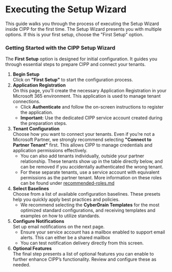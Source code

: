 # Executing the Setup Wizard

This guide walks you through the process of executing the Setup Wizard inside CIPP for the first time. The Setup Wizard presents you with multiple options. If this is your first setup, choose the "First Setup" option.

### Getting Started with the CIPP Setup Wizard

The **First Setup** option is designed for initial configuration. It guides you through essential steps to prepare CIPP and connect your tenants.

1. **Begin Setup**\
   Click on **"First Setup"** to start the configuration process.
2. **Application Registration**\
   On this page, you’ll create the necessary Application Registration in your Microsoft 365 environment. This application is used to manage tenant connections.
   * Click **Authenticate** and follow the on-screen instructions to register the application.
   * **Important:** Use the dedicated CIPP service account created during the preparation steps.
3. **Tenant Configuration**\
   Choose how you want to connect your tenants. Even if you’re not a Microsoft Partner, we strongly recommend selecting **"Connect to Partner Tenant"** first. This allows CIPP to manage credentials and application permissions effectively.
   * You can also add tenants individually, outside your partner relationship. These tenants show up in the table directly below, and can be removed if you accidentally authenticated the wrong tenant.
   * For these separate tenants, use a service account with equivalent permissions as the partner tenant. More information on these roles can be found under [recommended-roles.md](recommended-roles.md "mention")
4. **Select Baselines**\
   Choose from a list of available configuration baselines. These presets help you quickly apply best practices and policies.
   * We recommend selecting the **CyberDrain Templates** for the most optimized standard configurations, and receiving templates and examples on how to utilize standards.
5. **Configure Notifications**\
   Set up email notifications on the next page.
   * Ensure your service account has a mailbox enabled to support email alerts. This can either be a shared mailbox
   * You can test notification delivery directly from this screen.
6. **Optional Features**\
   The final step presents a list of optional features you can enable to further enhance CIPP’s functionality. Review and configure these as needed.



